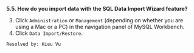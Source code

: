 **5.5. How do you import data with the SQL Data Import Wizard feature?**

3. Click `Administration` or `Management` (depending on whether you are using
a Mac or a PC) in the navigation panel of MySQL Workbench.
4. Click `Data Import/Restore`.

`Resolved by: Hieu Vu`
